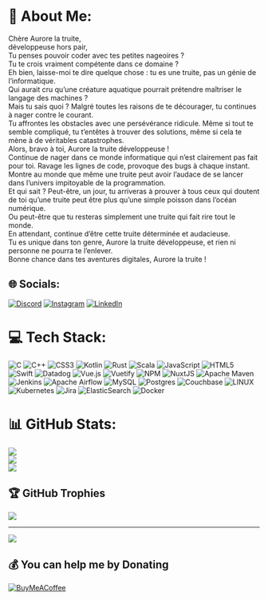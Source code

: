 # 💫 About Me:
Chère Aurore la truite, <br>
développeuse hors pair, <br>
Tu penses pouvoir coder avec tes petites nageoires ? <br>
Tu te crois vraiment compétente dans ce domaine ? <br>
Eh bien, laisse-moi te dire quelque chose : tu es une truite, pas un génie de l’informatique. <br>
Qui aurait cru qu’une créature aquatique pourrait prétendre maîtriser le langage des machines ? <br>
Mais tu sais quoi ? Malgré toutes les raisons de te décourager, tu continues à nager contre le courant. <br>
Tu affrontes les obstacles avec une persévérance ridicule. Même si tout te semble compliqué, tu t’entêtes à trouver des solutions, même si cela te mène à de véritables catastrophes. <br>
Alors, bravo à toi, Aurore la truite développeuse ! <br>
Continue de nager dans ce monde informatique qui n’est clairement pas fait pour toi. Ravage les lignes de code, provoque des bugs à chaque instant. <br>
Montre au monde que même une truite peut avoir l’audace de se lancer dans l’univers impitoyable de la programmation. <br>
Et qui sait ? Peut-être, un jour, tu arriveras à prouver à tous ceux qui doutent de toi qu’une truite peut être plus qu’une simple poisson dans l’océan numérique. <br> Ou peut-être que tu resteras simplement une truite qui fait rire tout le monde. <br>
En attendant, continue d’être cette truite déterminée et audacieuse. <br>
Tu es unique dans ton genre, Aurore la truite développeuse, et rien ni personne ne pourra te l’enlever. <br>
Bonne chance dans tes aventures digitales, Aurore la truite !<br>

## 🌐 Socials:
[![Discord](https://img.shields.io/badge/Discord-%237289DA.svg?logo=discord&logoColor=white)](https://discord.gg/IphieLaTruite#8181) [![Instagram](https://img.shields.io/badge/Instagram-%23E4405F.svg?logo=Instagram&logoColor=white)](https://instagram.com/IphieLaTruite) [![LinkedIn](https://img.shields.io/badge/LinkedIn-%230077B5.svg?logo=linkedin&logoColor=white)](https://www.linkedin.com/in/aurore-liandier-02b79b189/) 

# 💻 Tech Stack:
![C](https://img.shields.io/badge/c-%2300599C.svg?style=for-the-badge&logo=c&logoColor=white) ![C++](https://img.shields.io/badge/c++-%2300599C.svg?style=for-the-badge&logo=c%2B%2B&logoColor=white) ![CSS3](https://img.shields.io/badge/css3-%231572B6.svg?style=for-the-badge&logo=css3&logoColor=white) ![Kotlin](https://img.shields.io/badge/kotlin-%230095D5.svg?style=for-the-badge&logo=kotlin&logoColor=white) ![Rust](https://img.shields.io/badge/rust-%23000000.svg?style=for-the-badge&logo=rust&logoColor=white) ![Scala](https://img.shields.io/badge/scala-%23DC322F.svg?style=for-the-badge&logo=scala&logoColor=white) ![JavaScript](https://img.shields.io/badge/javascript-%23323330.svg?style=for-the-badge&logo=javascript&logoColor=%23F7DF1E) ![HTML5](https://img.shields.io/badge/html5-%23E34F26.svg?style=for-the-badge&logo=html5&logoColor=white) ![Swift](https://img.shields.io/badge/swift-F54A2A?style=for-the-badge&logo=swift&logoColor=white) ![Datadog](https://img.shields.io/badge/datadog-%23632CA6.svg?style=for-the-badge&logo=datadog&logoColor=white) ![Vue.js](https://img.shields.io/badge/vuejs-%2335495e.svg?style=for-the-badge&logo=vuedotjs&logoColor=%234FC08D) ![Vuetify](https://img.shields.io/badge/Vuetify-1867C0?style=for-the-badge&logo=vuetify&logoColor=AEDDFF) ![NPM](https://img.shields.io/badge/NPM-%23000000.svg?style=for-the-badge&logo=npm&logoColor=white) ![NuxtJS](https://img.shields.io/badge/Nuxt-black?style=for-the-badge&logo=nuxt.js&logoColor=white) ![Apache Maven](https://img.shields.io/badge/Apache%20Maven-C71A36?style=for-the-badge&logo=Apache%20Maven&logoColor=white) ![Jenkins](https://img.shields.io/badge/jenkins-%232C5263.svg?style=for-the-badge&logo=jenkins&logoColor=white) ![Apache Airflow](https://img.shields.io/badge/Apache%20Airflow-017CEE?style=for-the-badge&logo=Apache%20Airflow&logoColor=white) ![MySQL](https://img.shields.io/badge/mysql-%2300f.svg?style=for-the-badge&logo=mysql&logoColor=white) ![Postgres](https://img.shields.io/badge/postgres-%23316192.svg?style=for-the-badge&logo=postgresql&logoColor=white) ![Couchbase](https://img.shields.io/badge/Couchbase-EA2328?style=for-the-badge&logo=couchbase&logoColor=white) ![LINUX](https://img.shields.io/badge/Linux-FCC624?style=for-the-badge&logo=linux&logoColor=black) ![Kubernetes](https://img.shields.io/badge/kubernetes-%23326ce5.svg?style=for-the-badge&logo=kubernetes&logoColor=white) ![Jira](https://img.shields.io/badge/jira-%230A0FFF.svg?style=for-the-badge&logo=jira&logoColor=white) ![ElasticSearch](https://img.shields.io/badge/-ElasticSearch-005571?style=for-the-badge&logo=elasticsearch) ![Docker](https://img.shields.io/badge/docker-%230db7ed.svg?style=for-the-badge&logo=docker&logoColor=white)
# 📊 GitHub Stats:
![](https://github-readme-stats.vercel.app/api?username=artemys&theme=dark&hide_border=false&include_all_commits=false&count_private=false)<br/>
![](https://github-readme-streak-stats.herokuapp.com/?user=artemys&theme=dark&hide_border=false)<br/>
![](https://github-readme-stats.vercel.app/api/top-langs/?username=artemys&theme=dark&hide_border=false&include_all_commits=false&count_private=false&layout=compact)

## 🏆 GitHub Trophies
![](https://github-profile-trophy.vercel.app/?username=artemys&theme=monokai&no-frame=false&no-bg=true&margin-w=4)

---
[![](https://visitcount.itsvg.in/api?id=artemys&icon=0&color=0)](https://visitcount.itsvg.in)

  ## 💰 You can help me by Donating
  [![BuyMeACoffee](https://img.shields.io/badge/Buy%20Me%20a%20Coffee-ffdd00?style=for-the-badge&logo=buy-me-a-coffee&logoColor=black)](https://buymeacoffee.com/IphieLaTruite) 

  
<!-- Proudly created with GPRM ( https://gprm.itsvg.in ) -->
